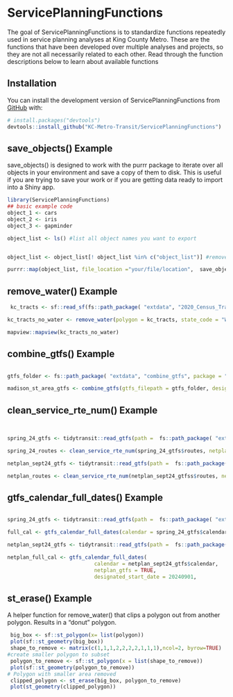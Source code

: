 
<!-- README.md is generated from README.Rmd. Please edit that file -->

# ServicePlanningFunctions

<!-- badges: start -->
<!-- badges: end -->

The goal of ServicePlanningFunctions is to standardize functions
repeatedly used in service planning analyses at King County Metro. These
are the functions that have been developed over multiple analyses and
projects, so they are not all necessarily related to each other. Read
through the function descriptions below to learn about available
functions

## Installation

You can install the development version of ServicePlanningFunctions from
[GitHub](https://github.com/) with:

``` r
# install.packages("devtools")
devtools::install_github("KC-Metro-Transit/ServicePlanningFunctions")
```

## save_objects() Example

save_objects() is designed to work with the purrr package to iterate
over all objects in your environment and save a copy of them to disk.
This is useful if you are trying to save your work or if you are getting
data ready to import into a Shiny app.

``` r
library(ServicePlanningFunctions)
## basic example code
object_1 <- cars
object_2 <- iris
object_3 <- gapminder

object_list <- ls() #list all object names you want to export


object_list <- object_list[! object_list %in% c("object_list")] #remove the list of objects from the list of names of objects to export

purrr::map(object_list, file_location ="your/file/location",  save_objects) #choose where the files should write to disk
```

## remove_water() Example

``` r
 kc_tracts <- sf::read_sf(fs::path_package( "extdata", "2020_Census_Tracts_for_King_County___tracts20_area.shp", package = "ServicePlanningFunctions"))

kc_tracts_no_water <- remove_water(polygon = kc_tracts, state_code = "WA", county_code = "King", crs = 2926)

mapview::mapview(kc_tracts_no_water)
```

## combine_gtfs() Example

``` r

gtfs_folder <- fs::path_package( "extdata", "combine_gtfs", package = "ServicePlanningFunctions")

madison_st_area_gtfs <- combine_gtfs(gtfs_filepath = gtfs_folder, designated_start_date = 20240901, designated_end_date = 20250330, save_csv = FALSE, save_RDS = FALSE, output_folder = NULL)
```

## clean_service_rte_num() Example

``` r


spring_24_gtfs <- tidytransit::read_gtfs(path =  fs::path_package( "extdata", "gtfs", "241_gtfs.zip", package = "ServicePlanningFunctions"))

spring_24_routes <- clean_service_rte_num(spring_24_gtfs$routes, netplan_gtfs = FALSE)

netplan_sept24_gtfs <- tidytransit::read_gtfs(path =  fs::path_package( "extdata", "gtfs", "SEPT24_TRIP_GTFS.zip", package = "ServicePlanningFunctions"))

netplan_routes <- clean_service_rte_num(netplan_sept24_gtfss$routes, netplan_gtfs = TRUE)
```

## gtfs_calendar_full_dates() Example

``` r

spring_24_gtfs <- tidytransit::read_gtfs(path =  fs::path_package( "extdata", "gtfs", "241_gtfs.zip", package = "ServicePlanningFunctions"))

full_cal <- gtfs_calendar_full_dates(calendar = spring_24_gtfs$calendar, calendar_dates = spring_24_gtfs$calendar_dates, netplan_gtfs = FALSE)

netplan_sept24_gtfs <- tidytransit::read_gtfs(path =  fs::path_package( "extdata", "gtfs", "SEPT24_TRIP_GTFS.zip", package = "ServicePlanningFunctions"))

netplan_full_cal <- gtfs_calendar_full_dates(
                            calendar = netplan_sept24_gtfs$calendar,                                           calendar_dates = netplan_sept24_gtfs$calendar_dates, 
                            netplan_gtfs = TRUE, 
                            designated_start_date = 20240901,                                                  designated_end_date = 20250330)
```

## st_erase() Example

A helper function for remove_water() that clips a polygon out from
another polygon. Results in a “donut” polygon.

``` r
 big_box <- sf::st_polygon(x= list(polygon))
 plot(sf::st_geometry(big_box))
 shape_to_remove <- matrix(c(1,1,1,2,2,2,2,1,1,1),ncol=2, byrow=TRUE)
#create smaller polygon to subset
 polygon_to_remove <- sf::st_polygon(x = list(shape_to_remove))
 plot(sf::st_geometry(polygon_to_remove))
# Polygon with smaller area removed
 clipped_polygon <- st_erase(big_box, polygon_to_remove)
 plot(st_geometry(clipped_polygon))
```
